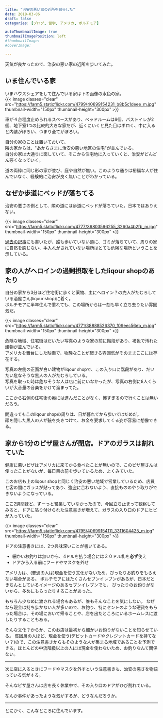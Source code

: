 ```yaml
---
title: "治安の悪い家の近所を散歩した"
date: 2018-03-06
draft: false
categories: [ブログ, 留学, アメリカ, ボルチモア]

autoThumbnailImage: true
thumbnailImagePosition: left
#thumbnailImage:
#coverImage:

---
```


天気が良かったので、治安の悪い家の近所を歩いてみた。  

## いま住んでいる家

いまハウスシェアをして住んでいる家は下の画像の水色の家。  
{{< image classes="clear" src="https://farm5.staticflickr.com/4799/40699154231_b8b5c1deee_m.jpg" thumbnail-width="150px" thumbnail-height="300px" >}}


車が４台程度止められるスペースがあり、ベッドルームは6個、バストイレが2個、地下室1つの比較的大きな家だが、近くにいくと見た目はボロく、中に入ると内装がぼろい、つまり全てがぼろい。  

自分の家のことは置いておいて、  
隣の家からは、"あからさまに治安の悪い地区の住宅"が並んでいる。  
自分の家は大通りに面していて、そこから住宅地に入っていくと、治安がどんどん悪くなっていく。  

道の両枠に同じ形の家が並び、庭や自然が無い。このような通りは裕福な人が住んでいなく、経験的に治安が良く無いことがわかっている。  


## なぜか歩道にベッドが落ちてる

治安の悪さの例として、隣の道には歩道にベッドが落ちていた。日本ではありえない。  

{{< image classes="clear" src="https://farm5.staticflickr.com/4777/39803596255_3260a4b2fb_m.jpg" thumbnail-width="150px" thumbnail-height="300px" >}}

[過去の記事]()にも書いたが、誰も歩いていない道に、ゴミが落ちていて、周りの家に自然を感じない、手入れがされていない場所はとても危険な場所ということを示している。  

## 家の人がヘロインの過剰摂取をしたliqour shopのあたり

自分の家から3分ほど住宅街に歩くと薬物、主にヘロイン？の売人がたむろしている酒屋さん(liqour shop)に着く。  
ボルチモアに半年住んで慣れても、この場所からは一刻も早く立ち去りたい雰囲気だ。  

{{< image classes="clear" src="https://farm5.staticflickr.com/4771/38888526370_f09eec56eb_m.jpg" thumbnail-width="150px" thumbnail-height="300px" >}}

危険な地域、住宅街はだいたい写真のような家の前に階段があり、褐色で汚れた建物が並んでいる。  
アメリカを舞台にした映画で、物騒なことが起きる雰囲気がそのままここには存在する。  

写真の左側の正面が白い建物がliqour shopで、この入り口に階段があり、だいたい危なそうな黒人の人がたむろしている。  
写真を取った時は危なそうな人は店に前にいなかったが、写真の右側に8人くらいが大音量の音楽をかけて溜まってた。  

ここから右側の住宅街の奥には進んだことがなく、怖すぎるので行くことは無いだろう。  

間違ってもこのliqour shopの周りは、日が暮れてから歩いてはだめだ。  
顔を隠した黒人の人が銃を突きつけて、お金を要求してくる姿が容易に想像できる。  

## 家から1分のピザ屋さんが閉店。ドアのガラスは割れていた

健康に悪いピザはアメリカに来てから食べたことが無いので、このピザ屋さんは使ったことがないが、毎日目の前を歩いているため、よくみていた。

このお店も上のliqour shopと同じく治安の悪い地域で営業しているため、店員と客の間にガラスが貼ってあり、強盗に合わないよう、直接もののやり取りができないようになっている。

ここ2週間ほど、ずーっと営業していなかったので、今回立ち止まって観察してみると、ドアに貼り付けられた注意書きが増えて、ガラスの入り口のドアにヒビが入っていた。


{{< image classes="clear" src="https://farm5.staticflickr.com/4795/40699154111_3311604425_m.jpg" thumbnail-width="150px" thumbnail-height="300px" >}}


ドアの注意書きには、2つ興味深いことが書いてある。
- 細かいお釣りは無いから、4ドルを払う場合には２０ドル札を**必ず**使え
- ドアから入る前にフードやマスクを外せ

アメリカは、(普通の人は)現金を使う文化がないため、ぴったりお釣りをもらえない場合がある。
ボルチモアにはたくさんセブンイレブンがあるが、日本だときちんとしているイメージのあるセブンイレブンでも、
ぴったりのお釣りがないから、多めにもらったりすることがあった。

もちろん少なめに渡される場合もあるが、誰もそんなことを気にしない。
なぜなら現金は持ち歩かない人が多いので、お釣り、特にセントのような硬貨をもらった場合は、その場において帰ることや、店を出たところにいるホームレスに渡したりすることもある。

そんな文化？からか、このお店は最初から細かいお釣りがないことを知らせている。
貧困層の人ほど、現金を使う(デビットカードやクレジットカードを持てない？)ので、この注意書きからもそのような人が集まる地域であることを予測できる。ほとんどの中流階級以上の人には現金を使わないため、お釣りなんて関係ない。


---
次に店に入るときにフードやマスクを外すという注意書きも、治安の悪さを物語っている気がする。

そんなピザ屋さんは店を長く休業中で、その入り口のドアがひび割れている。

なんか事件があったような気がするが、どうなんだろうか。

---

とにかく、こんなところに住んでいます。
